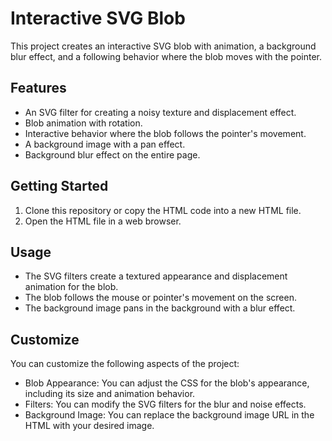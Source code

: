 # Interactive SVG Blob

This project creates an interactive SVG blob with animation, a background blur effect, and a following behavior where the blob moves with the pointer.

## Features

- An SVG filter for creating a noisy texture and displacement effect.
- Blob animation with rotation.
- Interactive behavior where the blob follows the pointer's movement.
- A background image with a pan effect.
- Background blur effect on the entire page.

## Getting Started

1. Clone this repository or copy the HTML code into a new HTML file.
2. Open the HTML file in a web browser.

## Usage

- The SVG filters create a textured appearance and displacement animation for the blob.
- The blob follows the mouse or pointer's movement on the screen.
- The background image pans in the background with a blur effect.

## Customize

You can customize the following aspects of the project:

- Blob Appearance: You can adjust the CSS for the blob's appearance, including its size and animation behavior.
- Filters: You can modify the SVG filters for the blur and noise effects.
- Background Image: You can replace the background image URL in the HTML with your desired image.

